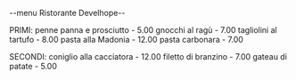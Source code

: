 --menu Ristorante Develhope--

PRIMI:
penne panna e prosciutto - 5.00
gnocchi al ragù - 7.00
tagliolini al tartufo - 8.00
pasta alla Madonia - 12.00
pasta carbonara - 7.00

SECONDI:
coniglio alla cacciatora - 12.00
filetto di branzino - 7.00
gateau di patate - 5.00